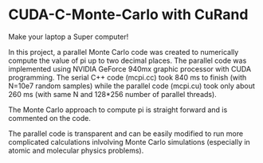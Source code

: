 # CUDA-C-Monte-Carlo with CuRand

Make your laptop a Super computer!

In this project, a parallel Monte Carlo code was created to numerically compute the value of pi up to two decimal places.
The parallel code was implemented using NVIDIA GeForce 940mx graphic processor with CUDA programming. The serial C++ code (mcpi.cc) took
840 ms to finish (with N=10e7 random samples) while the parallel code (mcpi.cu) took only about 260 ms (with same N and 128*256 number of parallel threads).

The Monte Carlo approach to compute pi is straight forward and is commented on the code.


The parallel code is transparent and can be easily modified to run more complicated calculations inlvolving Monte Carlo simulations (especially in atomic and molecular physics problems).

